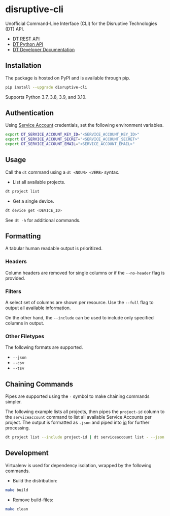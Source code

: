 # disruptive-cli
Unofficial Command-Line Interface (CLI) for the Disruptive Technologies (DT) API.

- [DT REST API](https://developer.disruptive-technologies.com/api)
- [DT Python API](https://developer.disruptive-technologies.com/api/libraries/python/)
- [DT Developer Documentation](https://developer.disruptive-technologies.com/docs/)

## Installation
The package is hosted on PyPI and is available through pip.
```bash
pip install --upgrade disruptive-cli
```

Supports Python 3.7, 3.8, 3.9, and 3.10.

## Authentication
Using [Service Account](https://developer.disruptive-technologies.com/docs/service-accounts/introduction-to-service-accounts) credentials, set the following environment variables.
```bash
export DT_SERVICE_ACCOUNT_KEY_ID="<SERVICE_ACCOUNT_KEY_ID>"
export DT_SERVICE_ACCOUNT_SECRET="<SERVICE_ACCOUNT_SECRET>"
export DT_SERVICE_ACCOUNT_EMAIL="<SERVICE_ACCOUNT_EMAIL>"
```

## Usage
Call the `dt` command using a `dt <NOUN> <VERB>` syntax.

- List all available projects.
```bash
dt project list
```

- Get a single device.
```bash
dt device get <DEVICE_ID>
```

See `dt -h` for additional commands.

## Formatting
A tabular human readable output is prioritized.

### Headers
Column headers are removed for single columns or if the `--no-header` flag is provided. 

### Filters
A select set of columns are shown per resource. Use the `--full` flag to output all available information.

On the other hand, the `--include` can be used to include only specified columns in output.

### Other Filetypes
The following formats are supported.
- `--json`
- `--csv`
- `--tsv`

## Chaining Commands
Pipes are supported using the `-` symbol to make chaining commands simpler.

The following example lists all projects, then pipes the `project-id` column to the `serviceaccount` command to list all available Service Accounts per project. The output is formatted as `.json` and piped into [jq](https://stedolan.github.io/jq/) for further processing.

```bash
dt project list --include project-id | dt serviceaccount list - --json | jq
```

## Development
Virtualenv is used for dependency isolation, wrapped by the following commands.

- Build the distribution:
```bash
make build
```

- Remove build-files:
```bash
make clean
```

